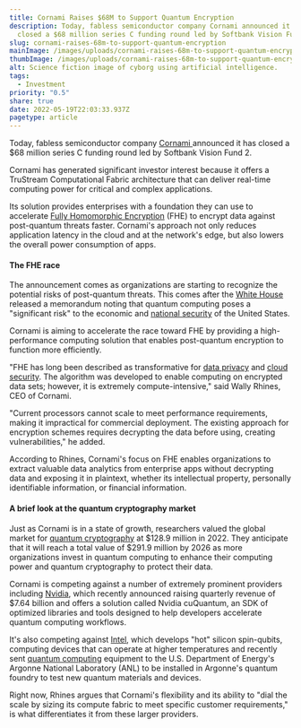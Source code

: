 ```yaml
---
title: Cornami Raises $68M to Support Quantum Encryption
description: Today, fabless semiconductor company Cornami announced it has
  closed a $68 million series C funding round led by Softbank Vision Fund 2.
slug: cornami-raises-68m-to-support-quantum-encryption
mainImage: /images/uploads/cornami-raises-68m-to-support-quantum-encryption-featured.jpg
thumbImage: /images/uploads/cornami-raises-68m-to-support-quantum-encryption-thumb.jpg
alt: Science fiction image of cyborg using artificial intelligence.
tags:
  - Investment
priority: "0.5"
share: true
date: 2022-05-19T22:03:33.937Z
pagetype: article
---
```

Today, fabless semiconductor company [Cornami ](https://cornami.com/)announced it has closed a $68 million series C funding round led by Softbank Vision Fund 2.

Cornami has generated significant investor interest because it offers a TruStream Computational Fabric architecture that can deliver real-time computing power for critical and complex applications.

Its solution provides enterprises with a foundation they can use to accelerate [Fully Homomorphic Encryption](https://venturebeat.com/2021/04/03/ibm-bets-homomorphic-encryption-is-ready-to-deliver-stronger-data-security-for-early-adopters/) (FHE) to encrypt data against post-quantum threats faster. Cornami's approach not only reduces application latency in the cloud and at the network's edge, but also lowers the overall power consumption of apps.

#### The FHE race

The announcement comes as organizations are starting to recognize the potential risks of post-quantum threats. This comes after the [White House](https://www.whitehouse.gov/briefing-room/statements-releases/2022/05/04/national-security-memorandum-on-promoting-united-states-leadership-in-quantum-computing-while-mitigating-risks-to-vulnerable-cryptographic-systems/) released a memorandum noting that quantum computing poses a "significant risk" to the economic and [national security](https://venturebeat.com/2021/03/01/national-security-commission-on-artificial-intelligence-issues-report-on-how-to-maintain-u-s-dominance/) of the United States.

Cornami is aiming to accelerate the race toward FHE by providing a high-performance computing solution that enables post-quantum encryption to function more efficiently.

"FHE has long been described as transformative for [data privacy](https://venturebeat.com/2022/04/20/customer-experience-and-data-privacy-need-to-go-hand-in-hand/) and [cloud security](https://venturebeat.com/2022/05/12/how-to-build-a-cloud-security-strategy-that-sells/). The algorithm was developed to enable computing on encrypted data sets; however, it is extremely compute-intensive,"  said Wally Rhines, CEO of Cornami.

"Current processors cannot scale to meet performance requirements, making it impractical for commercial deployment. The existing approach for encryption schemes requires decrypting the data before using, creating vulnerabilities," he added.

According to Rhines, Cornami's focus on FHE enables organizations to extract valuable data analytics from enterprise apps without decrypting data and exposing it in plaintext, whether its intellectual property, personally identifiable information, or financial information.

#### A brief look at the quantum cryptography market 

Just as Cornami is in a state of growth, researchers valued the global market for [quantum cryptography](https://www.globenewswire.com/news-release/2022/05/11/2440707/0/en/Global-Quantum-Cryptography-Market-to-Reach-US-291-9-Million-by-the-Year-2026.html#:~:text=In%20addition%2C%20the%20market%20growth,next%2Dgeneration%20wireless%20network%20technologies.&text=%2D%20The%20Quantum%20Cryptography%20market%20in,share%20in%20the%20global%20market.) at $128.9 million in 2022. They anticipate that it will reach a total value of $291.9 million by 2026 as more organizations invest in quantum computing to enhance their computing power and quantum cryptography to protect their data.

Cornami is competing against a number of extremely prominent providers including [Nvidia](https://www.nvidia.com/), which recently announced raising quarterly revenue of $7.64 billion and offers a solution called Nvidia cuQuantum, an SDK of optimized libraries and tools designed to help developers accelerate quantum computing workflows.

It's also competing against [Intel](https://www.intel.com/), which develops "hot" silicon spin-qubits, computing devices that can operate at higher temperatures and recently sent [quantum computing](https://www.theregister.com/2022/04/13/intel_quantum_hardware/) equipment to the U.S. Department of Energy's Argonne National Laboratory (ANL) to be installed in Argonne's quantum foundry to test new quantum materials and devices.

Right now, Rhines argues that Cornami's flexibility and its ability to "dial the scale by sizing its compute fabric to meet specific customer requirements," is what differentiates it from these larger providers.